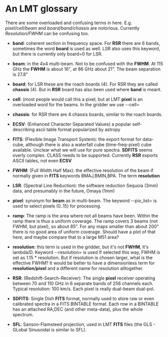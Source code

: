 # An LMT glossary

There are some overloaded and confusing terms in here.
E.g. *pixel/cell/beam* and *board/band/chassis* are notorious. Currently
*Resolution/FWHM* can be confusing too.



* **band**:  coherent section in frequency space. For **RSR** there are 6 bands, sometimes the word **board** is used as well.
LSR also uses this keyword, but there is currently only board=0 for LSR.

* **beam**:   in the 4x4 multi-beam. Not to be confused with the **FWHM**.  At 115 GHz the **FWHM** is about 16", at 86 GHz about 21".
The beam separation is 27.8"

* **board**:   for LSR these are the roach boards (4). For RSR they are called **chassis** (4). But in **RSR**
board has also been used where **band** is meant.

* **cell**: (most people would call this a pixel, but at LMT **pixel** is an overloaded word for the beams. In the gridder
we use --cell=

* **chassis**:  for RSR there are 4 chassis boards, similar to the roach boards.

* **ECSV**: (Enhanced Character Separated Values) a popular self-describing ascii table format popularized by astropy

* **FITS**: (Flexible Image Transport System): the export format for data-cube, although there is also a
waterfall cube (time-freq-pixel) cube available.   Unclear what we will use for pure spectra.
**SDFITS** seems overly complex. CLASS needs to be supported. Currently **RSR** exports ASCII tables, not even **ECSV**

* **FWHM**: (Full Width Half Max): the effective resolution of the beam if normally given in **FITS** keywords BMAJ,BMIN,BPA.
The term **resolution**

* **LSR**: (Spectral Line Reduction):  the software reduction Sequoia (3mm) data, and presumably in the future, Omaya (1mm)

* **pixel**: synonym for **beam** as in multi-beam. The keyword --pix_list= is used to select pixels (0..15) for processing.

* **ramp**: The ramp is the area where not all beams have been. Within the ramp there is thus a uniform coverage.
The ramp covers 3 beams (not FWHM, but pixel), so about 85".   For any maps smaller than about 200"
there is no good area of uniform coverage. Should have a plot of that here, and maybe compare that to a large
M51 area?

* **resolution**:   this term is used in the gridder, but it's not **FWHM**, it's lambda/D.  Keyword --resolution= is used
If selected this way, FWHM is set as 1.15 * resolution. But if resolution is chosen larger, what is the effective
FWHM?   It would be better to have a dimensionless term for **resolution/pixel** and a different name for resolution alltogether.

* **RSR**: (Redshift-Search-Receiver):  The single **pixel** receiver operating between 70 and 110 GHz in 6 separate
bands of 256 channels each.  Typical resolution: 100 km/s.  Each pixel is really dual-beam dual-pol.

* **SDFITS**: Single Dish **FITS** format, normally used to store raw or even calibrated spectra in a FITS BINTABLE format.
Each row in a BINTABLE has an attached RA,DEC (and other meta-data), plus the whole spectrum.

* **SFL**: Sanson-Flamsteed projection, used in LMT **FITS** files (the GLS - GLobal Sinusoidal is similar to SFL).




